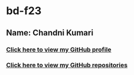 # bd-f23
## Name: Chandni Kumari
### [Click here to view my GitHub profile](https://github.com/chandnikusf)
### [Click here to view my GitHub repositories](https://github.com/chandnikusf?tab=repositories)

